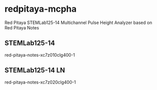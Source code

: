 # redpitaya-mcpha

Red Pitaya STEMLab125-14 Multichannel Pulse Height Analyzer based on Red Pitaya Notes

## STEMLab125-14

red-pitaya-notes-xc7z010clg400-1

## STEMLab125-14 LN

red-pitaya-notes-xc7z020clg400-1

